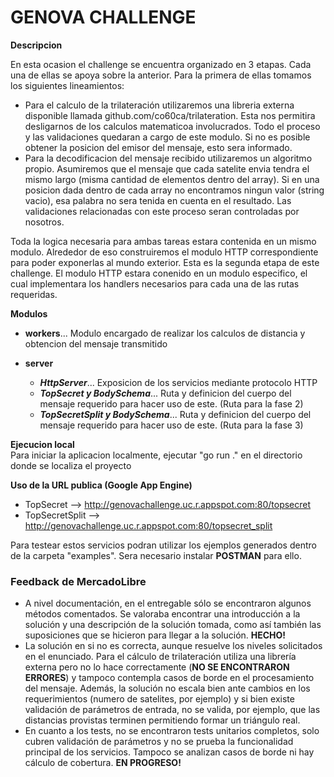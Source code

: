# GENOVA CHALLENGE

**Descripcion**

En esta ocasion el challenge se encuentra organizado en 3 etapas. Cada una de ellas se apoya sobre la anterior. Para la primera de ellas tomamos los siguientes lineamientos:
- Para el calculo de la trilateración utilizaremos una libreria externa disponible llamada github.com/co60ca/trilateration. Esta nos permitira desligarnos de los calculos matematicoa involucrados. Todo el proceso y las validaciones quedaran a cargo de este modulo. Si no es posible obtener la posicion del emisor del mensaje, esto sera informado.
- Para la decodificacion del mensaje recibido utilizaremos un algoritmo propio. Asumiremos que el mensaje que cada satelite envia tendra el mismo largo (misma cantidad de elementos dentro del array). Si en una posicion dada dentro de cada array no encontramos ningun valor (string vacio), esa palabra no sera tenida en cuenta en el resultado. Las validaciones relacionadas con este proceso seran controladas por nosotros.

Toda la logica necesaria para ambas tareas estara contenida en un mismo modulo. Alrededor de eso construiremos el modulo HTTP correspondiente para poder exponerlas al mundo exterior. Esta es la segunda etapa de este challenge. El modulo HTTP estara conenido en un modulo especifico, el cual implementara los handlers necesarios para cada una de las rutas requeridas.


**Modulos**
- **workers**... Modulo encargado de realizar los calculos de distancia y obtencion del mensaje transmitido

- **server**
  - ***HttpServer***... Exposicion de los servicios mediante protocolo HTTP
  - ***TopSecret y BodySchema***... Ruta y definicion del cuerpo del mensaje requerido para hacer uso de este. (Ruta para la fase 2)
  - ***TopSecretSplit y BodySchema***... Ruta y definicion del cuerpo del mensaje requerido para hacer uso de este. (Ruta para la fase 3)



**Ejecucion local**\
Para iniciar la aplicacion localmente, ejecutar "go run ." en el directorio donde se localiza el proyecto


**Uso de la URL publica (Google App Engine)**
- TopSecret --> http://genovachallenge.uc.r.appspot.com:80/topsecret
- TopSecretSplit --> http://genovachallenge.uc.r.appspot.com:80/topsecret_split

Para testear estos servicios podran utilizar los ejemplos generados dentro de la carpeta "examples". Sera necesario instalar __POSTMAN__ para ello.



### **Feedback de MercadoLibre**
- A nivel documentación, en el entregable sólo se encontraron algunos métodos comentados. Se valoraba encontrar una introducción a la solución y una descripción de la solución tomada, como así también las suposiciones que se hicieron para llegar a la solución. __HECHO!__
- La solución en si no es correcta, aunque resuelve los niveles solicitados en el enunciado. Para el cálculo de trilateración utiliza una librería externa pero no lo hace correctamente (__NO SE ENCONTRARON ERRORES__) y tampoco contempla casos de borde en el procesamiento del mensaje. Además, la solución no escala bien ante cambios en los requerimientos (numero de satelites, por ejemplo) y si bien existe validación de parámetros de entrada, no se valida, por ejemplo, que las distancias provistas terminen permitiendo formar un triángulo real.
- En cuanto a los tests, no se encontraron tests unitarios completos, solo cubren validación de parámetros y no se prueba la funcionalidad principal de los servicios. Tampoco se analizan casos de borde ni hay cálculo de cobertura. __EN PROGRESO!__